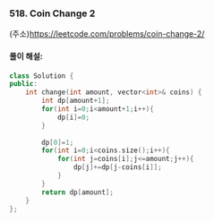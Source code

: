 ### 518. Coin Change 2
(주소)https://leetcode.com/problems/coin-change-2/

#### 풀이 해설:



```c++
class Solution {
public:
    int change(int amount, vector<int>& coins) {
        int dp[amount+1];
        for(int i=0;i<amount+1;i++){
            dp[i]=0;
        }
        
        dp[0]=1;
        for(int i=0;i<coins.size();i++){
            for(int j=coins[i];j<=amount;j++){
                dp[j]+=dp[j-coins[i]];
            }
        }
        return dp[amount];
    }
};
```
